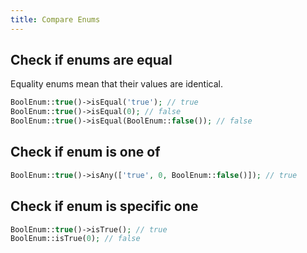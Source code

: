 ```yaml
---
title: Compare Enums
---
```


## Check if enums are equal

Equality enums mean that their values are identical.

```php
BoolEnum::true()->isEqual('true'); // true
BoolEnum::true()->isEqual(0); // false
BoolEnum::true()->isEqual(BoolEnum::false()); // false
```

## Check if enum is one of

```php
BoolEnum::true()->isAny(['true', 0, BoolEnum::false()]); // true
```

## Check if enum is specific one

```php
BoolEnum::true()->isTrue(); // true
BoolEnum::isTrue(0); // false
```
